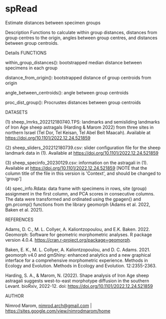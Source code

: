 # spRead
Estimate distances between specimen groups 

Description
Functions to calculate within group distances, distances from group centres to the origin, angles between group centres, and distances between group centroids.

Details
FUNCTIONS

within_group_distances(): bootstrapped median distance between specimens in each group

distance_from_origin(): bootstrapped distance of group centroids from origin

angle_between_centroids(): angle between group centroids

proc_dist_group(): Procrustes distances between group centroids

DATASETS

(1) sheep_lmrks_202212180740.TPS: landmarks and semisliding landmarks of Iron Age sheep astragals (Harding & Marom 2022) from three sites in northern Israel (Tel Dor, Tel Keisan, Tel Abel Beit Maacah). Available at https://doi.org/10.1101/2022.12.24.521859

(2) sheep_sliders_202212180739.csv: slider configuration file for the sheep landmark data in (1). Available at https://doi.org/10.1101/2022.12.24.521859

(3) sheep_specinfo_20230129.csv: information on the astragali in (1). Available at https://doi.org/10.1101/2022.12.24.521859 [NOTE that the column title of the file in this version is 'Context', and should be changed to 'group']

(4) spec_info.Rdata: data frame with specimens in rows, site (group) assignment in the first column, and PCA scores in consecutive columns. The data were transformed and ordinated using the gpagen() and gm.prcomp() functions from the library geomorph (Adams et al. 2022, Baken et al. 2021).

REFERENCES

Adams, D. C., M. L. Collyer, A. Kaliontzopoulou, and E.K. Baken. 2022. Geomorph: Software for geometric morphometric analyses. R package version 4.0.4. https://cran.r-project.org/package=geomorph.

Baken, E. K., M. L. Collyer, A. Kaliontzopoulou, and D. C. Adams. 2021. geomorph v4.0 and gmShiny: enhanced analytics and a new graphical interface for a comprehensive morphometric experience. Methods in Ecology and Evolution. Methods in Ecology and Evolution. 12:2355-2363.

Harding, S. A., & Marom, N. (2022). Shape analysis of Iron Age sheep astragali suggests west-to-east morphotype diffusion in the southern Levant. bioRxiv, 2022-12. doi: https://doi.org/10.1101/2022.12.24.521859

AUTHOR

Nimrod Marom, nimrod.arch@gmail.com | https://sites.google.com/view/nimrodmarom/home
